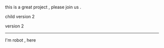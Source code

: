 this is a great project , please join us .




child version 2

version 2


---------------------
I'm robot , here 